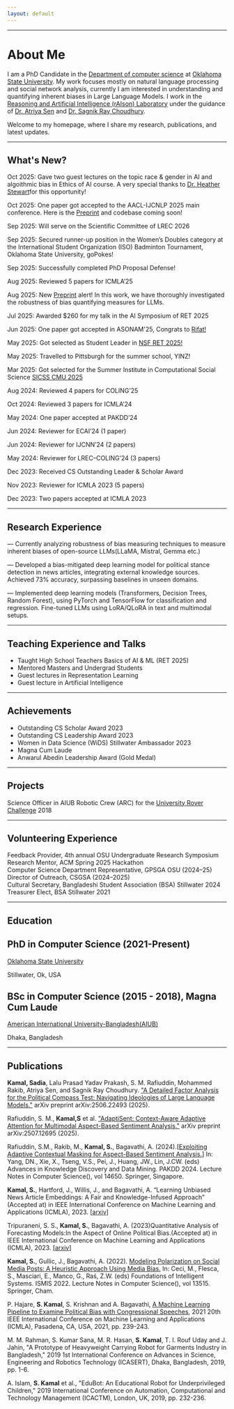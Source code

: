 ```yaml
---
layout: default
---
```



---


# About Me

I am a PhD Candidate in the [Department of computer science](https://cas.okstate.edu/computer_science/) at [Oklahoma State University](https://go.okstate.edu). My work focuses mostly on natural language processing and social network analysis, currently I am interested in understanding and quantifying inherent biases in Large Language Models. I work in the [Reasoning and Artificial Intelligence (rAIson) Laboratory](https://cas.okstate.edu/computer_science/about_us/dr_sen_lab/research_team.html) under the guidance of [Dr. Atriya Sen](https://experts.okstate.edu/atriya.sen) and [Dr. Sagnik Ray Choudhury](https://sagnik.github.io).

Welcome to my homepage, where I share my research, publications, and latest updates.

---
<h2>What's New?</h2>
<div id="whats-new">
  <p><span class="date">Oct 2025:</span> Gave two guest lectures on the topic race & gender in AI and algoithmic bias in Ethics of AI course. A very special thanks to <a href="https://cas.okstate.edu/awards/faculty/faculty_spotlight/heather_stewart.html"target="_blank">Dr. Heather Stewart</a>for this opportunity!</p> 
  <p><span class="date">Oct 2025:</span> One paper got accepted to the AACL-IJCNLP 2025 main conference. Here is the <a href="https://arxiv.org/pdf/2506.22493" target="_blank">Preprint</a> and codebase coming soon!</p> 
  <p><span class="date">Sep 2025:</span> Will serve on the Scientific Committee of LREC 2026</p> 
  <p><span class="date">Sep 2025:</span> Secured runner-up position in the Women’s Doubles category at the International Student Organization (ISO) Badminton Tournament, Oklahoma State University, goPokes!</p>
  <p><span class="date">Sep 2025:</span> Successfully completed PhD Proposal Defense!</p>
  <p><span class="date">Aug 2025:</span> Reviewed 5 papers for ICMLA’25</p>
  <p><span class="date">Aug 2025:</span> New <a href="https://arxiv.org/pdf/2506.22493" target="_blank">Preprint</a> alert! In this work, we have thoroughly investigated the robustness of bias quantifying measures for LLMs.</p>
  <p><span class="date">Jul 2025:</span> Awarded $260 for my talk in the AI Symposium of RET 2025</p>
  <p><span class="date">Jun 2025:</span> One paper got accepted in ASONAM'25, Congrats to <a href="https://copotronicrifat.github.io" target="_blank">Rifat!</a></p>
  <p><span class="date">May 2025:</span> Got selected as Student Leader in <a href="https://cas.okstate.edu/computer_science/ret/" target="_blank">NSF RET 2025!</a></p>
  <p><span class="date">May 2025:</span> Travelled to Pittsburgh for the summer school, YINZ!</p>
  <p><span class="date">Mar 2025:</span> Got selected for the Summer Institute in Computational Social Science <a href="https://sicss.io/2025/cmu/people" target="_blank">SICSS CMU 2025</a></p>
  <p><span class="date">Aug 2024:</span> Reviewed 4 papers for COLING’25</p>
  <p><span class="date">Oct 2024:</span> Reviewed 3 papers for ICMLA’24</p>
  <p><span class="date">May 2024:</span> One paper accepted at PAKDD’24</p>
  <p><span class="date">Jun 2024:</span> Reviewer for ECAI’24 (1 paper)</p>
  <p><span class="date">Jun 2024:</span> Reviewer for IJCNN’24 (2 papers)</p>
  <p><span class="date">May 2024:</span> Reviewer for LREC–COLING’24 (3 papers)</p>
  <p><span class="date">Dec 2023:</span> Received CS Outstanding Leader & Scholar Award</p>
  <p><span class="date">Nov 2023:</span> Reviewer for ICMLA 2023 (5 papers)</p>
  <p><span class="date">Dec 2023:</span> Two papers accepted at ICMLA 2023</p>
</div>


---

<h2 id="research-experience">Research Experience</h2>

<div class="research-list">
  <p>— Currently analyzing robustness of bias measuring techniques to measure inherent biases of open-source LLMs(LLaMA, Mistral, Gemma etc.)</p>
  <p>— Developed a bias-mitigated deep learning model for political stance detection in news articles, integrating external knowledge sources. Achieved 73% accuracy, surpassing baselines in unseen domains.</p>
  <p>— Implemented deep learning models (Transformers, Decision Trees, Random Forest), using PyTorch and TensorFlow for classification and regression. Fine-tuned LLMs using LoRA/QLoRA in text and multimodal setups.</p>
</div>

---

<h2 id="teaching-experience-and-talks">Teaching Experience and Talks</h2>

* Taught High School Teachers Basics of AI & ML (RET 2025)
* Mentored Masters and Undergrad Students
* Guest lectures in Representation Learning
* Guest lecture in Artificial Intelligence

---

<h2 id="achievements">Achievements</h2>

* Outstanding CS Scholar Award 2023
* Outstanding CS Leadership Award 2023
* Women in Data Science (WiDS) Stillwater Ambassador 2023
* Magna Cum Laude
* Anwarul Abedin Leadership Award (Gold Medal)

---

<h2 id="projects">Projects</h2>

Science Officer in AIUB Robotic Crew (ARC) for the [University Rover Challenge](https://urc.marssociety.org) 2018

---

<h2 id="volunteering-experience">Volunteering Experience</h2>

Feedback Provider, 4th annual OSU Undergraduate Research Symposium  
Research Mentor, ACM Spring 2025 Hackathon  
Computer Science Department Representative, GPSGA OSU (2024–25)  
Director of Outreach, CSGSA (2024–2025)  
Cultural Secretary, Bangladeshi Student Association (BSA) Stillwater 2024  
Treasurer Elect, BSA Stillwater 2021

---

<h2 id="education">Education</h2>

## PhD in Computer Science (2021-Present)
[Oklahoma State University](https://go.okstate.edu)

Stillwater, Ok, USA

## BSc in Computer Science (2015 - 2018), Magna Cum Laude

[American International University-Bangladesh(AIUB)](https://www.aiub.edu/)

Dhaka, Bangladesh


---

<h2 id="publications">Publications</h2>

**Kamal, Sadia**, Lalu Prasad Yadav Prakash, S. M. Rafiuddin, Mohammed Rakib, Atriya Sen, and Sagnik Ray Choudhury. ["A Detailed Factor Analysis for the Political Compass Test: Navigating Ideologies of Large Language Models."](https://arxiv.org/pdf/2506.22493) arXiv preprint arXiv:2506.22493 (2025).

Rafiuddin, S. M., **Kamal,S** et al. ["AdaptiSent: Context-Aware Adaptive Attention for Multimodal Aspect-Based Sentiment Analysis."](https://arxiv.org/pdf/2507.12695?) arXiv preprint arXiv:2507.12695 (2025).

Rafiuddin, S.M., Rakib, M., **Kamal, S.**, Bagavathi, A. (2024).[[Exploiting Adaptive Contextual Masking for Aspect-Based Sentiment Analysis.](https://link.springer.com/chapter/10.1007/978-981-97-2266-2_12#citeas)] In: Yang, DN., Xie, X., Tseng, V.S., Pei, J., Huang, JW., Lin, J.CW. (eds) Advances in Knowledge Discovery and Data Mining. PAKDD 2024. Lecture Notes in Computer Science(), vol 14650. Springer, Singapore.

**Kamal, S.**, Hartford, J., Willis, J., and Bagavathi, A. “Learning Unbiased News Article Embeddings: A Fair and Knowledge-Infused Approach” (Accepted at) in IEEE International Conference on Machine Learning and Applications (ICMLA), 2023. [[arxiv](https://arxiv.org/abs/2309.05981)]

Tripuraneni, S. S., **Kamal, S.**, Bagavathi, A. (2023)Quantitative Analysis of Forecasting Models:In the Aspect of Online Political Bias.(Accepted at) in IEEE International Conference on Machine Learning and Applications (ICMLA), 2023. [[arxiv](https://arxiv.org/abs/2309.05589)]

**Kamal, S.**, Gullic, J., Bagavathi, A. (2022). [Modeling Polarization on Social Media Posts: A Heuristic Approach Using Media Bias.](https://link.springer.com/chapter/10.1007/978-3-031-16564-1_4) In: Ceci, M., Flesca, S., Masciari, E., Manco, G., Raś, Z.W. (eds) Foundations of Intelligent Systems. ISMIS 2022. Lecture Notes in Computer Science(), vol 13515. Springer, Cham.

P. Hajare, **S. Kamal**, S. Krishnan and A. Bagavathi, [A Machine Learning Pipeline to Examine Political Bias with Congressional Speeches](https://ieeexplore.ieee.org/abstract/document/9680097), 2021 20th IEEE International Conference on Machine Learning and Applications (ICMLA), Pasadena, CA, USA, 2021, pp. 239-243.

M. M. Rahman, S. Kumar Sana, M. R. Hasan, **S. Kamal**, T. I. Rouf Uday and J. Jahin, "A Prototype of Heavyweight Carrying Robot for Garments Industry in Bangladesh," 2019 1st International Conference on Advances in Science, Engineering and Robotics Technology (ICASERT), Dhaka, Bangladesh, 2019, pp. 1-6.

A. Islam, **S. Kamal** et al., "EduBot: An Educational Robot for Underprivileged Children," 2019 International Conference on Automation, Computational and Technology Management (ICACTM), London, UK, 2019, pp. 232-236.





